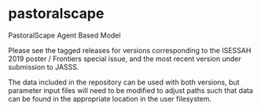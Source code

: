# pastoralscape
PastoralScape Agent Based Model

Please see the tagged releases for versions corresponding to the ISESSAH 2019 poster / Frontiers special issue, and the most recent version under submission to JASSS.

The data included in the repository can be used with both versions, but parameter input files will need to be modified to adjust paths such that data can be found in the appropriate location in the user filesystem.

